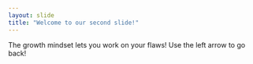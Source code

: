 ```yaml
---
layout: slide
title: "Welcome to our second slide!"
---
```

The growth mindset lets you work on your flaws!
Use the left arrow to go back!

